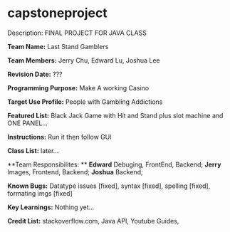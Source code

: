 # capstoneproject
Description: 
FINAL PROJECT FOR JAVA CLASS

**Team Name:** Last Stand Gamblers

**Team Members:** Jerry Chu, Edward Lu, Joshua Lee

**Revision Date:** ???

**Programming Purpose:** Make A working Casino

**Target Use Profile:** People with Gambling Addictions

**Featured List:** Black Jack Game with Hit and Stand plus slot machine and ONE PANEL...

**Instructions:** Run it then follow GUI

**Class List:** later...

**Team Responsibilites: **
  **Edward** Debuging, FrontEnd, Backend;
  **Jerry** Images, Frontend, Backend;
  **Joshua** Backend;

**Known Bugs:** Datatype issues [fixed], syntax [fixed], spelling [fixed], formating imgs [fixed]

**Key Learnings:** Nothing yet...

**Credit List:** stackoverflow.com, Java API, Youtube Guides, 





